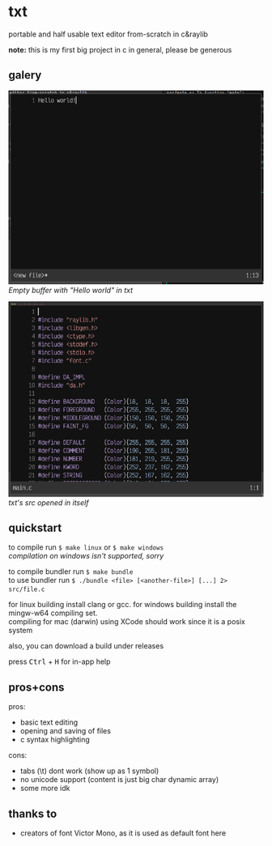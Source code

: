 
# txt
portable and half usable text editor from-scratch in c&raylib

**note:** this is my first big project in c in general, please be generous

## galery
![screenshot1](assets/screenshot1.png)
_Empty buffer with "Hello world" in txt_

![screenshot2](assets/screenshot2.png)
_txt's src opened in itself_

## quickstart
to compile run `$ make linux` or `$ make windows`<br/>
_compilation on windows isn't supported, sorry_

to compile bundler run `$ make bundle`<br/>
to use bundler run `$ ./bundle <file> [<another-file>] [...] 2> src/file.c`

for linux building install clang or gcc. for windows building install the mingw-w64 compiling set.<br/>
compiling for mac (darwin) using XCode should work since it is a posix system

also, you can download a build under releases

press <kbd>Ctrl</kbd> + <kbd>H</kbd> for in-app help

## pros+cons
pros:
- basic text editing
- opening and saving of files
- c syntax highlighting

cons:
- tabs (\t) dont work (show up as 1 symbol)
- no unicode support (content is just big char dynamic array)
- some more idk

## thanks to
- creators of font Victor Mono, as it is used as default font here

